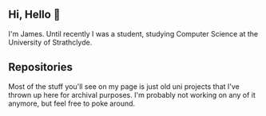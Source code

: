 ## Hi, Hello 👋
I'm James. Until recently I was a student, studying Computer Science at the University of Strathclyde.

## Repositories
Most of the stuff you'll see on my page is just old uni projects that I've thrown up here for archival purposes.
I'm probably not working on any of it anymore, but feel free to poke around.
